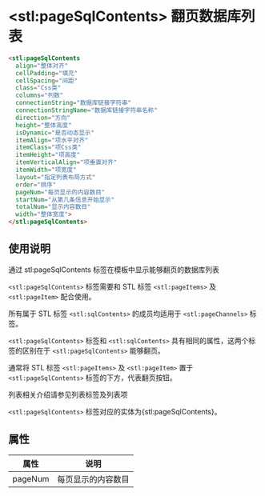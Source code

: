 ﻿# &lt;stl:pageSqlContents&gt; 翻页数据库列表

```html
<stl:pageSqlContents
  align="整体对齐"
  cellPadding="填充"
  cellSpacing="间距"
  class="Css类"
  columns="列数"
  connectionString="数据库链接字符串"
  connectionStringName="数据库链接字符串名称"
  direction="方向"
  height="整体高度"
  isDynamic="是否动态显示"
  itemAlign="项水平对齐"
  itemClass="项Css类"
  itemHeight="项高度"
  itemVerticalAlign="项垂直对齐"
  itemWidth="项宽度"
  layout="指定列表布局方式"
  order="排序"
  pageNum="每页显示的内容数目"
  startNum="从第几条信息开始显示"
  totalNum="显示内容数目"
  width="整体宽度">
</stl:pageSqlContents>
```

## 使用说明

通过 stl:pageSqlContents 标签在模板中显示能够翻页的数据库列表

`<stl:pageSqlContents>` 标签需要和 STL 标签 `<stl:pageItems>` 及 `<stl:pageItem>` 配合使用。

所有属于 STL 标签 `<stl:sqlContents>` 的成员均适用于 `<stl:pageChannels>` 标签。

`<stl:pageSqlContents>` 标签和 `<stl:sqlContents>` 具有相同的属性，这两个标签的区别在于 `<stl:pageSqlContents>` 能够翻页。

通常将 STL 标签 `<stl:pageItems>` 及 `<stl:pageItem>` 置于 `<stl:pageSqlContents>` 标签的下方，代表翻页按钮。

列表相关介绍请参见列表标签及列表项

`<stl:pageSqlContents>` 标签对应的实体为{stl:pageSqlContents}。

## 属性

| 属性    | 说明               |
| ------- | ------------------ |
| pageNum | 每页显示的内容数目 |